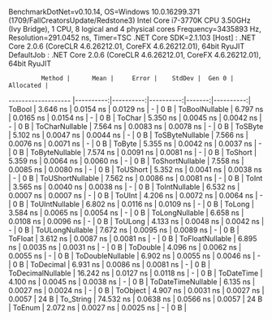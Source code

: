 
BenchmarkDotNet=v0.10.14, OS=Windows 10.0.16299.371 (1709/FallCreatorsUpdate/Redstone3)
Intel Core i7-3770K CPU 3.50GHz (Ivy Bridge), 1 CPU, 8 logical and 4 physical cores
Frequency=3435893 Hz, Resolution=291.0452 ns, Timer=TSC
.NET Core SDK=2.1.103
  [Host]     : .NET Core 2.0.6 (CoreCLR 4.6.26212.01, CoreFX 4.6.26212.01), 64bit RyuJIT
  DefaultJob : .NET Core 2.0.6 (CoreCLR 4.6.26212.01, CoreFX 4.6.26212.01), 64bit RyuJIT


             Method |      Mean |     Error |    StdDev |  Gen 0 | Allocated |
------------------- |----------:|----------:|----------:|-------:|----------:|
             ToBool |  3.646 ns | 0.0154 ns | 0.0129 ns |      - |       0 B |
     ToBoolNullable |  6.797 ns | 0.0165 ns | 0.0154 ns |      - |       0 B |
             ToChar |  5.350 ns | 0.0045 ns | 0.0042 ns |      - |       0 B |
     ToCharNullable |  7.564 ns | 0.0083 ns | 0.0078 ns |      - |       0 B |
            ToSByte |  5.102 ns | 0.0047 ns | 0.0044 ns |      - |       0 B |
    ToSByteNullable |  7.566 ns | 0.0076 ns | 0.0071 ns |      - |       0 B |
             ToByte |  5.355 ns | 0.0042 ns | 0.0037 ns |      - |       0 B |
     ToByteNullable |  7.574 ns | 0.0091 ns | 0.0081 ns |      - |       0 B |
            ToShort |  5.359 ns | 0.0064 ns | 0.0060 ns |      - |       0 B |
    ToShortNullable |  7.558 ns | 0.0085 ns | 0.0080 ns |      - |       0 B |
           ToUShort |  5.352 ns | 0.0041 ns | 0.0038 ns |      - |       0 B |
   ToUShortNullable |  7.562 ns | 0.0086 ns | 0.0081 ns |      - |       0 B |
              ToInt |  3.565 ns | 0.0040 ns | 0.0038 ns |      - |       0 B |
      ToIntNullable |  6.532 ns | 0.0007 ns | 0.0007 ns |      - |       0 B |
             ToUInt |  4.206 ns | 0.0072 ns | 0.0064 ns |      - |       0 B |
     ToUIntNullable |  6.802 ns | 0.0116 ns | 0.0109 ns |      - |       0 B |
             ToLong |  3.584 ns | 0.0065 ns | 0.0054 ns |      - |       0 B |
     ToLongNullable |  6.658 ns | 0.0108 ns | 0.0096 ns |      - |       0 B |
            ToULong |  4.133 ns | 0.0048 ns | 0.0042 ns |      - |       0 B |
    ToULongNullable |  7.672 ns | 0.0095 ns | 0.0089 ns |      - |       0 B |
            ToFloat |  3.612 ns | 0.0087 ns | 0.0081 ns |      - |       0 B |
    ToFloatNullable |  6.895 ns | 0.0035 ns | 0.0031 ns |      - |       0 B |
           ToDouble |  4.096 ns | 0.0062 ns | 0.0055 ns |      - |       0 B |
   ToDoubleNullable |  6.902 ns | 0.0055 ns | 0.0046 ns |      - |       0 B |
          ToDecimal |  6.931 ns | 0.0086 ns | 0.0081 ns |      - |       0 B |
  ToDecimalNullable | 16.242 ns | 0.0127 ns | 0.0118 ns |      - |       0 B |
         ToDateTime |  4.100 ns | 0.0045 ns | 0.0038 ns |      - |       0 B |
 ToDateTimeNullable |  6.135 ns | 0.0027 ns | 0.0024 ns |      - |       0 B |
           ToObject |  4.907 ns | 0.0031 ns | 0.0027 ns | 0.0057 |      24 B |
          To_String | 74.532 ns | 0.0638 ns | 0.0566 ns | 0.0057 |      24 B |
             ToEnum |  2.072 ns | 0.0027 ns | 0.0025 ns |      - |       0 B |
